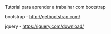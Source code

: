 Tutorial para aprender a trabalhar com bootstrap

bootstrap - http://getbootstrap.com/

jquery - https://jquery.com/download/